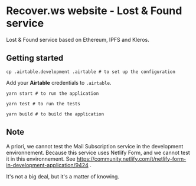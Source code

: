 # Recover.ws website - Lost & Found service

Lost & Found service based on Ethereum, IPFS and Kleros.

## Getting started

`cp .airtable.development .airtable # to set up the configuration`

Add your __Airtable__ credentials to `.airtable`.

`yarn start # to run the application`

`yarn test # to run the tests`

`yarn build # to build the application`

## Note

A priori, we cannot test the Mail Subscription service in the development environnement. Because this service uses Netlify Form, and we cannot test it in this environnement.
See https://community.netlify.com/t/netlify-form-in-development-application/9424 .

It's not a big deal, but it's a matter of knowing.